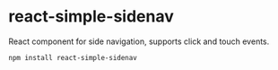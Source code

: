 # react-simple-sidenav

React component for side navigation, supports click and touch events.

```
npm install react-simple-sidenav
```
